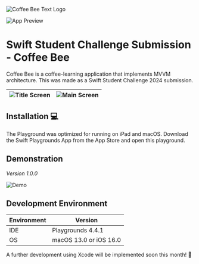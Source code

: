 ![Coffee Bee Text Logo](https://github.com/hypebeans/CoffeeBee/assets/24372255/178b34f6-a935-4399-a80c-65d16ae23ee5)

![App Preview](https://github.com/hypebeans/CoffeeBee/assets/24372255/8bd66d8b-5dd7-4878-8d70-77250606ec43) 

# Swift Student Challenge Submission - Coffee Bee
Coffee Bee is a coffee-learning application that implements MVVM architecture. This was made as a Swift Student Challenge 2024 submission.

![Title Screen](https://github.com/hypebeans/CoffeeBee/assets/24372255/b4c6f92f-ff93-43e7-95c7-271db96a33bf) | ![Main Screen](https://github.com/hypebeans/CoffeeBee/assets/24372255/5e9fe256-c5a7-48f9-b332-2d6579acb65a) |
--- | ---

## Installation 💻
The Playground was optimized for running on iPad and macOS.
Download the Swift Playgrounds App from the App Store and open this playground.

## Demonstration
*Version 1.0.0*

![Demo](https://github.com/hypebeans/CoffeeBee/assets/24372255/b06088c5-79b5-409d-b784-0bb62bce7360)

## Development Environment
| Environment         | Version       |
| ------------- | ---------------- |
| IDE           | Playgrounds 4.4.1    |
| OS  | macOS 13.0 or iOS 16.0     |

A further development using Xcode will be implemented soon this month! 🙏
